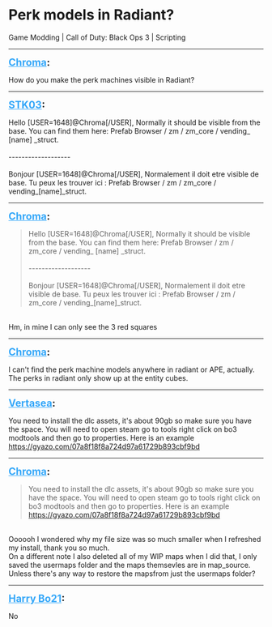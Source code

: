 # Perk models in Radiant?
Game Modding | Call of Duty: Black Ops 3 | Scripting

---
<strong style="font-size: 1.4em;"><span style="text-decoration: underline;text-decoration-color: #34a7f9;"><span style="color:#34a7f9;">Chroma</span></span>:</strong>

<p>How do you make the perk machines visible in Radiant?</p>

---
<strong style="font-size: 1.4em;"><span style="text-decoration: underline;text-decoration-color: #34a7f9;"><span style="color:#34a7f9;">STK03</span></span>:</strong>

<p>Hello [USER=1648]@Chroma[/USER], Normally it should be visible from the base. You can find them here: Prefab Browser / zm / zm_core / vending_ [name] _struct.<br /><br />-------------------<br /><br />Bonjour [USER=1648]@Chroma[/USER], Normalement il doit etre visible de base. Tu peux les trouver  ici : Prefab Browser / zm  / zm_core / vending_[name]_struct.</p>

---
<strong style="font-size: 1.4em;"><span style="text-decoration: underline;text-decoration-color: #34a7f9;"><span style="color:#34a7f9;">Chroma</span></span>:</strong>

<p><blockquote>Hello [USER=1648]@Chroma[/USER], Normally it should be visible from the base. You can find them here: Prefab Browser / zm / zm_core / vending_ [name] _struct.<br /><br />-------------------<br /><br />Bonjour [USER=1648]@Chroma[/USER], Normalement il doit etre visible de base. Tu peux les trouver  ici : Prefab Browser / zm  / zm_core / vending_[name]_struct.<br /></blockquote><br />Hm, in mine I can only see the 3 red squares</p>

---
<strong style="font-size: 1.4em;"><span style="text-decoration: underline;text-decoration-color: #34a7f9;"><span style="color:#34a7f9;">Chroma</span></span>:</strong>

<p>I can&#39;t find the perk machine models anywhere in radiant or APE, actually. The perks in radiant only show up at the entity cubes.</p>

---
<strong style="font-size: 1.4em;"><span style="text-decoration: underline;text-decoration-color: #34a7f9;"><span style="color:#34a7f9;">Vertasea</span></span>:</strong>

<p>You need to install the dlc assets, it&#39;s about 90gb so make sure you have the space. You will need to open steam go to tools right click on bo3 modtools and then go to properties. Here is an example <a href="https://gyazo.com/07a8f18f8a724d97a61729b893cbf9bd">https://gyazo.com/07a8f18f8a724d97a61729b893cbf9bd</a></p>

---
<strong style="font-size: 1.4em;"><span style="text-decoration: underline;text-decoration-color: #34a7f9;"><span style="color:#34a7f9;">Chroma</span></span>:</strong>

<p><blockquote>You need to install the dlc assets, it&#39;s about 90gb so make sure you have the space. You will need to open steam go to tools right click on bo3 modtools and then go to properties. Here is an example <a href="https://gyazo.com/07a8f18f8a724d97a61729b893cbf9bd">https://gyazo.com/07a8f18f8a724d97a61729b893cbf9bd</a><br /></blockquote><br />Oooooh I wondered why my file size was so much smaller when I refreshed my install, thank you so much.<br />On a different note I also deleted all of my WIP maps when I did that, I only saved the usermaps folder and the maps themsevles are in map_source. Unless there&#39;s any way to restore the mapsfrom just the usermaps folder?</p>

---
<strong style="font-size: 1.4em;"><span style="text-decoration: underline;text-decoration-color: #34a7f9;"><span style="color:#34a7f9;">Harry Bo21</span></span>:</strong>

<p>No</p>
